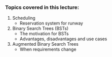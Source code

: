 ### Topics covered in this lecture:
1. Scheduling
    - Reservation system for runway 
2. Binary Search Trees (BSTs)
    - The motivation for BSTs
    - Advantages, disadvantages and use cases
3. Augmented Binary Search Trees
    - When requirements change